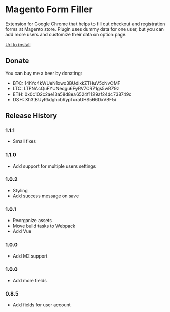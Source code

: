 # Magento Form Filler

Extension for Google Chrome that helps to fill out checkout and registration forms at Magento store.
Plugin uses dummy data for one user, but you can add more users and customize their data on option page.


[Url to install](https://chrome.google.com/webstore/detail/magento-form-filler/kgjadikbkhkijmjickblphfgjgjagged "Magento Form Filler")

## Donate

You can buy me a beer by donating:
  * BTC: 14hYc4kWUeN1xwo3BUdixkZTHuV5cNvCMF
  * LTC: LTPNAcQuFYUNeqgu6FyRV7CR71gs5wR79z
  * ETH: 0x0c102c2ae13a58d8ea6524f1129af24dc738749c
  * DSH: Xh3tBUyRkdghcbRypTuraUHS566DxVBF5i

## Release History

### 1.1.1
  * Small fixes

### 1.1.0
  * Add support for multiple users settings

### 1.0.2
  * Styling
  * Add success message on save

### 1.0.1
  * Reorganize assets
  * Move build tasks to Webpack
  * Add Vue

### 1.0.0
  * Add M2 support

### 1.0.0
  * Add more fields

### 0.8.5
  * Add fields for user account
